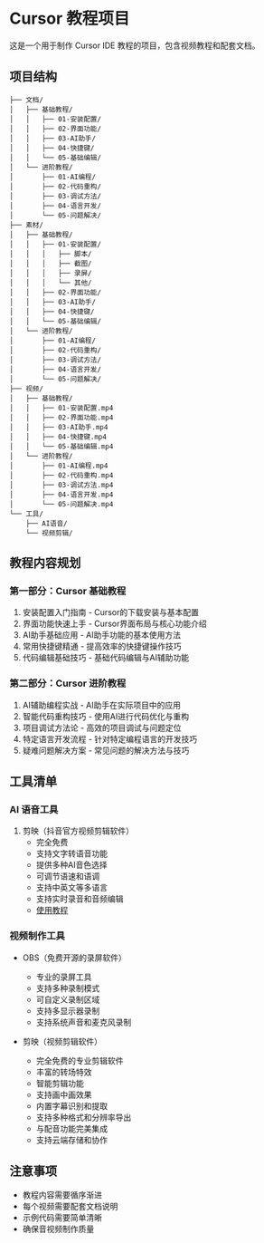 # Cursor 教程项目

这是一个用于制作 Cursor IDE 教程的项目，包含视频教程和配套文档。

## 项目结构

```
├── 文档/                                          
│   ├── 基础教程/                                 
│   │   ├── 01-安装配置/              
│   │   ├── 02-界面功能/                 
│   │   ├── 03-AI助手/                    
│   │   ├── 04-快捷键/                   
│   │   └── 05-基础编辑/                    
│   └── 进阶教程/                                 
│       ├── 01-AI编程/                    
│       ├── 02-代码重构/                  
│       ├── 03-调试方法/                        
│       ├── 04-语言开发/                 
│       └── 05-问题解决/                   
├── 素材/                                     
│   ├── 基础教程/                                    
│   │   ├── 01-安装配置/              
│   │   │   ├── 脚本/                         
│   │   │   ├── 截图/                     
│   │   │   ├── 录屏/                      
│   │   │   └── 其他/                          
│   │   ├── 02-界面功能/                 
│   │   ├── 03-AI助手/                     
│   │   ├── 04-快捷键/                        
│   │   └── 05-基础编辑/                    
│   └── 进阶教程/                                 
│       ├── 01-AI编程/                    
│       ├── 02-代码重构/                 
│       ├── 03-调试方法/                        
│       ├── 04-语言开发/                
│       └── 05-问题解决/                  
├── 视频/                                       
│   ├── 基础教程/                                   
│   │   ├── 01-安装配置.mp4          
│   │   ├── 02-界面功能.mp4             
│   │   ├── 03-AI助手.mp4                 
│   │   ├── 04-快捷键.mp4                    
│   │   └── 05-基础编辑.mp4                
│   └── 进阶教程/                                
│       ├── 01-AI编程.mp4               
│       ├── 02-代码重构.mp4             
│       ├── 03-调试方法.mp4                    
│       ├── 04-语言开发.mp4            
│       └── 05-问题解决.mp4              
└── 工具/                                       
    ├── AI语音/                               
    └── 视频剪辑/                                
```

## 教程内容规划

### 第一部分：Cursor 基础教程
1. 安装配置入门指南 - Cursor的下载安装与基本配置
2. 界面功能快速上手 - Cursor界面布局与核心功能介绍
3. AI助手基础应用 - AI助手功能的基本使用方法
4. 常用快捷键精通 - 提高效率的快捷键操作技巧
5. 代码编辑基础技巧 - 基础代码编辑与AI辅助功能

### 第二部分：Cursor 进阶教程
1. AI辅助编程实战 - AI助手在实际项目中的应用
2. 智能代码重构技巧 - 使用AI进行代码优化与重构
3. 项目调试方法论 - 高效的项目调试与问题定位
4. 特定语言开发流程 - 针对特定编程语言的开发技巧
5. 疑难问题解决方案 - 常见问题的解决方法与技巧

## 工具清单

### AI 语音工具
1. 剪映（抖音官方视频剪辑软件）
   - 完全免费
   - 支持文字转语音功能
   - 提供多种AI音色选择
   - 可调节语速和语调
   - 支持中英文等多语言
   - 支持实时录音和音频编辑
   - [使用教程](./剪映配音教程.md)

### 视频制作工具
- OBS（免费开源的录屏软件）
  - 专业的录屏工具
  - 支持多种录制模式
  - 可自定义录制区域
  - 支持多显示器录制
  - 支持系统声音和麦克风录制

- 剪映（视频剪辑软件）
  - 完全免费的专业剪辑软件
  - 丰富的转场特效
  - 智能剪辑功能
  - 支持画中画效果
  - 内置字幕识别和提取
  - 支持多种格式和分辨率导出
  - 与配音功能完美集成
  - 支持云端存储和协作

## 注意事项
- 教程内容需要循序渐进
- 每个视频需要配套文档说明
- 示例代码需要简单清晰
- 确保音视频制作质量 